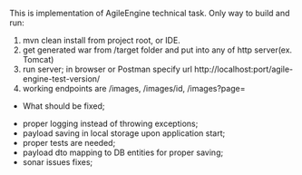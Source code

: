 This is implementation of AgileEngine technical task. Only way to build and run:
1. mvn clean install from project root, or IDE.
2. get generated war from /target folder and put into any of http server(ex. Tomcat)
3. run server; in browser or Postman specify url http://localhost:port/agile-engine-test-version/
4. working endpoints are /images, /images/id, /images?page=

* What should be fixed;
- proper logging instead of throwing exceptions;
- payload saving in local storage upon application start;
- proper tests are needed;
- payload dto mapping to DB entities for proper saving;
- sonar issues fixes;